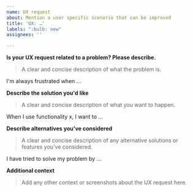 ```yaml
---
name: UX request
about: Mention a user specific scenario that can be improved
title: 'UX: …'
labels: ":bulb: new"
assignees: ''

---
```


**Is your UX request related to a problem? Please describe.**
> A clear and concise description of what the problem is.

I'm always frustrated when ...


**Describe the solution you'd like**

> A clear and concise description of what you want to happen.

When I use functionality x, I want to ...

**Describe alternatives you've considered**

> A clear and concise description of any alternative solutions or features you've considered.

I have tried to solve my problem by ...

**Additional context**

> Add any other context or screenshots about the UX request here.
